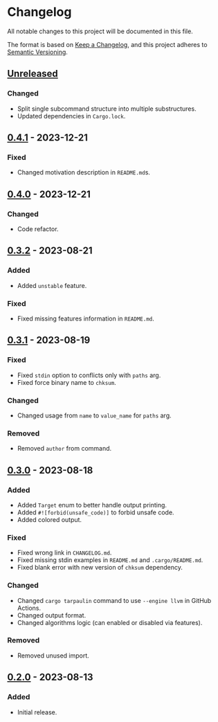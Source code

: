 # Changelog

All notable changes to this project will be documented in this file.

The format is based on [Keep a Changelog](https://keepachangelog.com/en/1.0.0/),
and this project adheres to [Semantic Versioning](https://semver.org/spec/v2.0.0.html).

## [Unreleased]

### Changed

- Split single subcommand structure into multiple substructures.
- Updated dependencies in `Cargo.lock`.

## [0.4.1] - 2023-12-21

### Fixed

- Changed motivation description in `README.md`s.

## [0.4.0] - 2023-12-21

### Changed

- Code refactor.

## [0.3.2] - 2023-08-21

### Added

- Added `unstable` feature.

### Fixed

- Fixed missing features information in `README.md`.

## [0.3.1] - 2023-08-19

### Fixed

- Fixed `stdin` option to conflicts only with `paths` arg.
- Fixed force binary name to `chksum`.

### Changed

- Changed usage from `name` to `value_name` for `paths` arg.

### Removed

- Removed `author` from command.

## [0.3.0] - 2023-08-18

### Added

- Added `Target` enum to better handle output printing.
- Added `#![forbid(unsafe_code)]` to forbid unsafe code.
- Added colored output.

### Fixed

- Fixed wrong link in `CHANGELOG.md`.
- Fixed missing stdin examples in `README.md` and `.cargo/README.md`.
- Fixed blank error with new version of `chksum` dependency.

### Changed

- Changed `cargo tarpaulin` command to use `--engine llvm` in GitHub Actions.
- Changed output format.
- Changed algorithms logic (can enabled or disabled via features).

### Removed

- Removed unused import.

## [0.2.0] - 2023-08-13

### Added

- Initial release.

[Unreleased]: https://github.com/chksum-rs/cli/compare/v0.4.1...HEAD
[0.4.1]: https://github.com/chksum-rs/cli/compare/v0.4.0...v0.4.1
[0.4.0]: https://github.com/chksum-rs/cli/compare/v0.3.2...v0.4.0
[0.3.2]: https://github.com/chksum-rs/cli/compare/v0.3.1...v0.3.2
[0.3.2]: https://github.com/chksum-rs/cli/compare/v0.3.1...v0.3.2
[0.3.1]: https://github.com/chksum-rs/cli/compare/v0.3.0...v0.3.1
[0.3.0]: https://github.com/chksum-rs/cli/compare/v0.2.0...v0.3.0
[0.2.0]: https://github.com/chksum-rs/cli/releases/tag/v0.2.0
